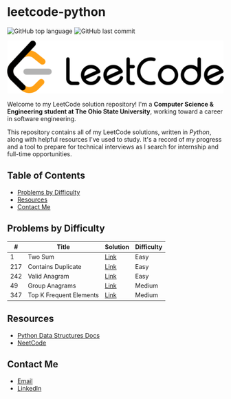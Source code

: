 # leetcode-python
![GitHub top language](https://img.shields.io/github/languages/top/brayd3nmay/leetcode-python)
![GitHub last commit](https://img.shields.io/github/last-commit/brayd3nmay/leetcode-python)

![LeetCode Logo](./assets/leetCodeLogo.png)

Welcome to my LeetCode solution repository! I'm a **Computer Science & Engineering student at The Ohio State University**, working toward a career in software engineering.

This repository contains all of my LeetCode solutions, written in _Python_, along with helpful resources I've used to study. It's a record of my progress and a tool to prepare for technical interviews as I search for internship and full-time opportunities.

## Table of Contents
- [Problems by Difficulty](#problems-by-difficulty)
- [Resources](#resources)
- [Contact Me](#contact-me)

## Problems by Difficulty
| # | Title | Solution | Difficulty |
|---|-------|----------|------------|
| 1 | Two Sum | [Link](easy/1_two_sum.py) | Easy |
| 217 | Contains Duplicate | [Link](easy/217_contains_duplicate.py) | Easy |
| 242 | Valid Anagram | [Link](easy/242_valid_anagram.py) | Easy |
| 49 | Group Anagrams | [Link](medium/49_group_anagrams.py) | Medium |
| 347 | Top K Frequent Elements | [Link](medium/347_top_k_frequent_elements.py) | Medium |

## Resources
- [Python Data Structures Docs](https://docs.python.org/3/tutorial/datastructures.html)
- [NeetCode](https://neetcode.io/roadmap) 

## Contact Me
- [Email](mailto:may.822@osu.edu)
- [LinkedIn](https://www.linkedin.com/in/braydenmay/)
